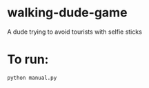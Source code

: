 # walking-dude-game

A dude trying to avoid tourists with selfie sticks

# To run:

```
python manual.py
```

